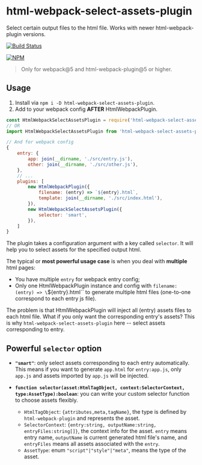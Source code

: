 # html-webpack-select-assets-plugin
Select certain output files to the html file. Works with newer html-webpack-plugin versions.

[![Build Status](https://travis-ci.com/creeperyang/html-webpack-select-assets-plugin.svg?branch=main)](https://travis-ci.com/creeperyang/html-webpack-select-assets-plugin)

[![NPM](https://nodei.co/npm/html-webpack-select-assets-plugin.png)](https://nodei.co/npm/html-webpack-select-assets-plugin/)

> Only for webpack@5 and html-webpack-plugin@5 or higher.
## Usage

1. Install via `npm i -D html-webpack-select-assets-plugin`.
1. Add to your webpack config **AFTER** HtmlWebpackPlugin.

```js
const HtmlWebpackSelectAssetsPlugin = require('html-webpack-select-assets-plugin');
// OR
import HtmlWebpackSelectAssetsPlugin from 'html-webpack-select-assets-plugin';

// And for webpack config
{
    entry: {
        app: join(__dirname, './src/entry.js'),
        other: join(__dirname, './src/other.js'),
    },
    // ...
    plugins: [
        new HtmlWebpackPlugin({
            filename: (entry) => `${entry}.html`,
            template: join(__dirname, './src/index.html'),
        }),
        new HtmlWebpackSelectAssetsPlugin({
            selector: 'smart',
        }),
    ]
}
```

The plugin takes a configuration argument with a key called `selector`. It will help you to select assets for the specified output html.

The typical or **most powerful usage case** is when you deal with **multiple** html pages:

- You have multiple `entry` for webpack entry config;
- Only one HtmlWebpackPlugin instance and config with `filename: (entry) => \`${entry}.html\`` to generate multiple html files (one-to-one correspond to each entry js file).

The problem is that HtmlWebpackPlugin will inject all (entry) assets files to each html file. What if you only want the corresponding entry's assets? This is why `html-webpack-select-assets-plugin` here -- select assets corresponding to entry.

## Powerful `selector` option

- **`"smart"`**: only select assets corresponding to each entry automatically. This means if you want to generate `app.html` for `entry:app.js`, only `app.js` and assets imported by `app.js` will be injected.

- **`function selector(asset:HtmlTagObject, context:SelectorContext, type:AssetType):boolean`**: you can write your custom selector function to choose assets flexibly. 

    - `HtmlTagObject`: `{attributes,meta,tagName}`, the type is defined by `html-webpack-plugin` and represents the asset.
    - `SelectorContext`: `{entry:string, outputName:string, entryFiles:string[]}`, the context info for the asset. `entry` means entry name, `outputName` is current generated html file's name, and `entryFiles` means all assets associated with the `entry`.
    - `AssetType`: enum `"script"|"style"|"meta"`, means the type of the asset.

